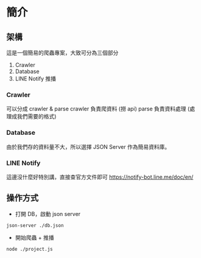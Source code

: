 # 簡介

## 架構

這是一個簡易的爬蟲專案，大致可分為三個部分

1. Crawler
2. Database
3. LINE Notify 推播

### Crawler

可以分成 crawler & parse
crawler 負責爬資料 (撈 api)
parse 負責資料處理 (處理成我們需要的格式)

### Database

由於我們存的資料量不大，所以選擇 JSON Server 作為簡易資料庫。

### LINE Notify

這邊沒什麼好特別講，直接查官方文件即可
https://notify-bot.line.me/doc/en/

## 操作方式

- 打開 DB，啟動 json server

```
json-server ./db.json
```

- 開始爬蟲 + 推播

```
node ./project.js
```
